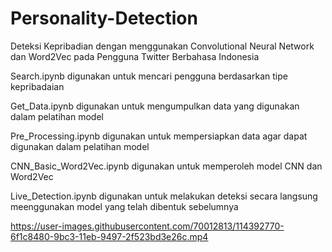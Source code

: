 # Personality-Detection
Deteksi Kepribadian dengan menggunakan Convolutional Neural Network dan Word2Vec pada Pengguna Twitter Berbahasa Indonesia

Search.ipynb digunakan untuk mencari pengguna berdasarkan tipe kepribadaian

Get_Data.ipynb digunakan untuk mengumpulkan data yang digunakan dalam pelatihan model

Pre_Processing.ipynb digunakan untuk mempersiapkan data agar dapat digunakan dalam pelatihan model

CNN_Basic_Word2Vec.ipynb digunakan untuk memperoleh model CNN dan Word2Vec

Live_Detection.ipynb digunakan untuk melakukan deteksi secara langsung meenggunakan model yang telah dibentuk sebelumnya


https://user-images.githubusercontent.com/70012813/114392770-6f1c8480-9bc3-11eb-9497-2f523bd3e26c.mp4

